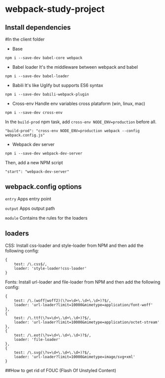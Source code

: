 # webpack-study-project

## Install dependencies

#In the client folder
* Base

`npm i --save-dev babel-core webpack`

* Babel loader
It's the middleware between webpack and babel

`npm i --save-dev babel-loader`

* Babili
It's like Uglify but supports ES6 syntax

`npm i --save-dev babili-webpack-plugin`

* Cross-env
Handle env variables cross plataform (win, linux, mac)

`npm i --save-dev cross-env`

In the `build-prod` npm task, add `cross-env NODE_ENV=production` before all.

`"build-prod": "cross-env NODE_ENV=production webpack --config webpack.config.js"` 

* Webpack dev server

`npm i --save-dev webpack-dev-server`

Then, add a new NPM script

`"start": "webpack-dev-server"`

## webpack.config options
`entry`
Apps entry point

`output`
Apps output path

`module`
Contains the rules for the loaders

## loaders

CSS:
Install css-loader and style-loader from NPM and then add the following config: 
```
{
    test: /\.css$/,
    loader: 'style-loader!css-loader'
}
```
Fonts:
Install url-loader and file-loader from NPM and then add the following config: 
```
{ 
    test: /\.(woff|woff2)(\?v=\d+\.\d+\.\d+)?$/, 
    loader: 'url-loader?limit=10000&mimetype=application/font-woff' 
},
{ 
    test: /\.ttf(\?v=\d+\.\d+\.\d+)?$/, 
    loader: 'url-loader?limit=10000&mimetype=application/octet-stream'
},
{ 
    test: /\.eot(\?v=\d+\.\d+\.\d+)?$/, 
    loader: 'file-loader' 
},
{ 
    test: /\.svg(\?v=\d+\.\d+\.\d+)?$/, 
    loader: 'url-loader?limit=10000&mimetype=image/svg+xml' 
}   
```

##How to get rid of FOUC (Flash Of Unstyled Content)
